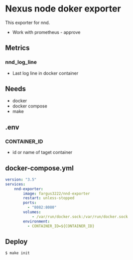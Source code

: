 # Nexus node doker exporter

This exporter for nnd.

- Work with prometheus - approve 

## Metrics
### nnd_log_line 
- Last log line in docker container

## Needs
* docker
* docker compose
* make

## .env

### CONTAINER_ID
- id or name of taget container

## docker-compose.yml
``` yml
version: "3.5"
services:
    nnd-exporter:
        image: fargus3222/nnd-exporter
        restart: unless-stopped
        ports:
          - "8082:8080"
        volumes:
            - /var/run/docker.sock:/var/run/docker.sock
        environment:
          - CONTAINER_ID=${CONTAINER_ID}
```
## Deploy

``` bash
$ make init
```

